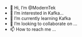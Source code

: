 - 👋 Hi, I’m @ModernTek
- 👀 I’m interested in Kafka...
- 🌱 I’m currently learning Kafka
- 💞️ I’m looking to collaborate on ...
- 📫 How to reach me ...

<!---
ModernTek/ModernTek is a ✨ special ✨ repository because its `README.md` (this file) appears on your GitHub profile.
You can click the Preview link to take a look at your changes.
--->
